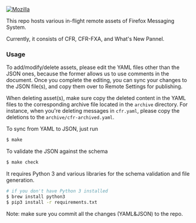 [![Mozilla](https://circleci.com/gh/mozilla/messaging-system-inflight-assets.svg?style=svg)](https://circleci.com/gh/mozilla/messaging-system-inflight-assets)

This repo hosts various in-flight remote assets of Firefox Messaging System.

Currently, it consists of CFR, CFR-FXA, and What's New Pannel.

### Usage

To add/modify/delete assets, please edit the YAML files other than the JSON ones, because the former allows us to use comments in the document. Once you complete the editing, you can sync your changes to the JSON file(s), and copy them over to Remote Settings for publishing.

When deleting asset(s), make sure copy the deleted content in the YAML files to the corresponding archive file located in the `archive` directory. For instance, when you're deleting messages in `cfr.yaml`, please copy the deletions to the `archive/cfr-archived.yaml`.

To sync from YAML to JSON, just run

```sh
$ make
```

To validate the JSON against the schema

```sh
$ make check
```

It requires Python 3 and various libraries for the schema validation and file generation.

```sh
# if you don't have Python 3 installed
$ brew install python3
$ pip3 install -r requirements.txt
```

Note: make sure you commit all the changes (YAML&JSON) to the repo.
